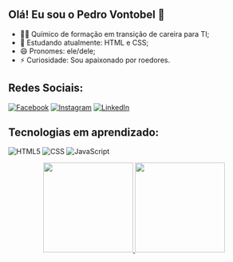 ## Olá! Eu sou o Pedro Vontobel 🦔

- 👨‍🎓 Químico de formação em transição de careira para TI;
- 🌱 Estudando atualmente: HTML e CSS;
- 😄 Pronomes: ele/dele;
- ⚡ Curiosidade: Sou apaixonado por roedores.

## Redes Sociais:
[![Facebook](https://img.shields.io/badge/Facebook-1877F2?style=for-the-badge&logo=facebook&logoColor=white)](https://www.facebook.com/vontobel.pedro) 
[![Instagram](https://img.shields.io/badge/Instagram-E4405F?style=for-the-badge&logo=instagram&logoColor=white)](https://www.instagram.com/pedro.vontobel/)
[![LinkedIn](https://img.shields.io/badge/LinkedIn-0077B5?style=for-the-badge&logo=linkedin&logoColor=white)]()

## Tecnologias em aprendizado:
![HTML5](https://img.shields.io/badge/HTML5-E34F26?style=for-the-badge&logo=html5&logoColor=white)
![CSS](https://img.shields.io/badge/CSS3-1572B6?style=for-the-badge&logo=css3&logoColor=white)
![JavaScript](https://img.shields.io/badge/JavaScript-F7DF1E?style=for-the-badge&logo=javascript&logoColor=black)

<div align="center">
  <a href="https://github.com/pedrovontobel">
  <img height="180em" src="https://github-readme-stats.vercel.app/api?username=pedrovontobel&show_icons=true&theme=dracula&include_all_commits=true&count_private=true"/>
  <img height="180em" src="https://github-readme-stats.vercel.app/api/top-langs/?username=pedrovontobel&layout=compact&langs_count=7&theme=dracula"/>
</div>
  

 
 
  
  
  
